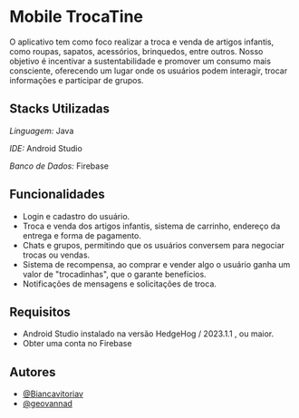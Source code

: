 # Mobile TrocaTine

O aplicativo tem como foco realizar a troca e venda de artigos infantis, como roupas, sapatos, acessórios, brinquedos, entre outros. Nosso objetivo é incentivar a sustentabilidade e promover um consumo mais consciente, oferecendo um lugar onde os usuários podem interagir, trocar informações e participar de grupos.






## Stacks Utilizadas


*Linguagem:* Java

*IDE:* Android Studio

*Banco de Dados:* Firebase


## Funcionalidades

- Login e cadastro do usuário.
- Troca e venda dos artigos infantis, sistema de carrinho, endereço da entrega e forma de pagamento.
- Chats e grupos, permitindo que os usuários conversem para negociar trocas ou vendas.
- Sistema de recompensa, ao comprar e vender algo o usuário ganha um valor de "trocadinhas", que o garante benefícios.
- Notificações de mensagens e solicitações de troca.


## Requisitos
 - Android Studio instalado na versão HedgeHog / 2023.1.1 , ou maior.
 - Obter uma conta no Firebase

    
## Autores

- [@Biancavitoriav](https://github.com/Biancavitoriav)
- [@geovannad](https://github.com/geovannad)
